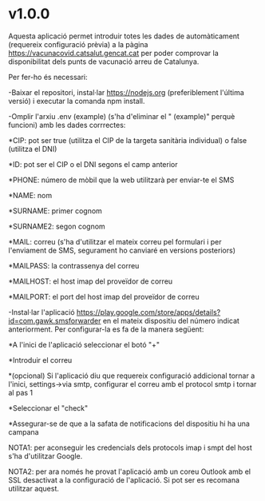 # v1.0.0
Aquesta aplicació permet introduir totes les dades de automàticament (requereix configuració prèvia) a la pàgina https://vacunacovid.catsalut.gencat.cat per poder comprovar la disponibilitat dels punts de vacunació arreu de Catalunya.

Per fer-ho és necessari:

-Baixar el repositori, instal·lar https://nodejs.org (preferiblement l'última versió) i executar la comanda npm install.

-Omplir l'arxiu .env (example) (s'ha d'eliminar el " (example)" perquè funcioni) amb les dades corrrectes:

*CIP: pot ser true (utilitza el CIP de la targeta sanitària individual) o false (utilitza el DNI)

*ID: pot ser el CIP o el DNI segons el camp anterior

*PHONE: número de mòbil que la web utilitzarà per enviar-te el SMS

*NAME: nom

*SURNAME: primer cognom

*SURNAME2: segon cognom

*MAIL: correu (s'ha d'utilitzar el mateix correu pel formulari i per l'enviament de SMS, segurament ho canviaré en versions posteriors)

*MAILPASS: la contrassenya del correu

*MAILHOST: el host imap del proveïdor de correu

*MAILPORT: el port del host imap del proveïdor de correu

-Instal·lar l'aplicació https://play.google.com/store/apps/details?id=com.gawk.smsforwarder en el mateix dispositiu del número indicat anteriorment. Per configurar-la es fa de la manera següent:

*A l'inici de l'aplicació seleccionar el botó "+"

*Introduir el correu

*(opcional) Si l'aplicació diu que requereix configuració addicional tornar a l'inici, settings->via smtp, configurar el correu amb el protocol smtp i tornar al pas 1

*Seleccionar el "check"

*Assegurar-se de que a la safata de notificacions del dispositiu hi ha una campana

NOTA1: per aconseguir les credencials dels protocols imap i smpt del host s'ha d'utilitzar Google.

NOTA2: per ara només he provat l'aplicació amb un coreu Outlook amb el SSL desactivat a la configuració de l'aplicació. Si pot ser es recomana utilitzar aquest.
